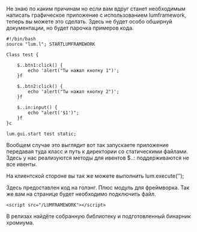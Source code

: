 Не знаю по каким причинам но если вам вдруг станет необходимым написать графическое приложение с использованием lumframework, теперь вы можете это сделать. Здесь не будет особо обширнуй документации, но будет парочка примеров кода.
```
#!/bin/bash
source "lum.l"; STARTLUMFRAMEWORK

Class test {

	$..btn1:click() {
		echo 'alert("Ты нажал кнопку 1")';
	}f

	$..btn2:click() {
		echo 'alert("Ты нажал кнопку 2")';
	}f

	$..in:input() {
		echo "alert('$1')";
	}f
}c

lum.gui.start test static;
```

Вообщем случае это выглядит вот так запускаете приложение передавая туда класс и путь к директории со статическими файлами. Здесь у нас реализуются методы для ивентов $..<id>:<event> поддерживаются не все ивенты.

На клиентской стороне вы так же можете выполнить lum.execute('<bash>');

Здесь предоставлен код на голэнг. Плюс модуль для фреймворка. Так же вам на странице будет необходимо подключить файл.
```
<script src="/LUMFRAMEWORK"></script>
```

В релизах найдёте собранную библиотеку и подготовленный бинарник хромиума.
